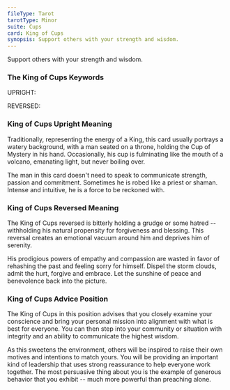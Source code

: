 ```yaml
---
fileType: Tarot
tarotType: Minor
suite: Cups
card: King of Cups
synopsis: Support others with your strength and wisdom.
---
```

Support others with your strength and wisdom.

### The King of Cups Keywords

UPRIGHT: 

REVERSED: 

### King of Cups Upright Meaning

Traditionally, representing the energy of a King, this card usually portrays a watery background, with a man seated on a throne, holding the Cup of Mystery in his hand. Occasionally, his cup is fulminating like the mouth of a volcano, emanating light, but never boiling over.

The man in this card doesn't need to speak to communicate strength, passion and commitment. Sometimes he is robed like a priest or shaman. Intense and intuitive, he is a force to be reckoned with.

### King of Cups Reversed Meaning

The King of Cups reversed is bitterly holding a grudge or some hatred -- withholding his natural propensity for forgiveness and blessing. This reversal creates an emotional vacuum around him and deprives him of serenity.

His prodigious powers of empathy and compassion are wasted in favor of rehashing the past and feeling sorry for himself. Dispel the storm clouds, admit the hurt, forgive and embrace. Let the sunshine of peace and benevolence back into the picture.

### King of Cups Advice Position

The King of Cups in this position advises that you closely examine your conscience and bring your personal mission into alignment with what is best for everyone. You can then step into your community or situation with integrity and an ability to communicate the highest wisdom.

As this sweetens the environment, others will be inspired to raise their own motives and intentions to match yours. You will be providing an important kind of leadership that uses strong reassurance to help everyone work together. The most persuasive thing about you is the example of generous behavior that you exhibit -- much more powerful than preaching alone.